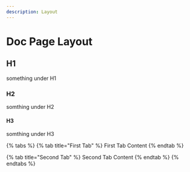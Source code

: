 ```yaml
---
description: Layout
---
```


# Doc Page Layout

## H1

something under H1

### H2

somthing under H2

#### H3

somthing under H3

{% tabs %}
{% tab title="First Tab" %}
First Tab Content
{% endtab %}

{% tab title="Second Tab" %}
Second Tab Content
{% endtab %}
{% endtabs %}
